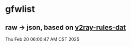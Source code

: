 # gfwlist
## raw -> json, based on [v2ray-rules-dat](https://github.com/Loyalsoldier/v2ray-rules-dat)
Thu Feb 20 06:00:47 AM CST 2025

